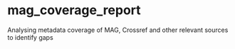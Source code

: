 # mag_coverage_report
Analysing metadata coverage of MAG, Crossref and other relevant sources to identify gaps
